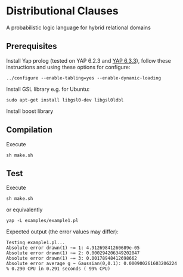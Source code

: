 # Distributional Clauses
A probabilistic logic language for hybrid relational domains

## Prerequisites
Install Yap prolog (tested on YAP 6.2.3 and [YAP 6.3.3](http://www.dcc.fc.up.pt/~vsc/Yap/yap-6.3.3.tar.gz)), follow these instructions and using these options for configure:
```
../configure --enable-tabling=yes --enable-dynamic-loading
```

Install GSL library e.g. for Ubuntu:
```
sudo apt-get install libgsl0-dev libgsl0ldbl
```
Install boost library

## Compilation
Execute
```
sh make.sh
```
## Test
Execute
```
sh make.sh
```
or equivalently
```
yap -L examples/example1.pl
```
Expected output (the error values may differ):
```
Testing example1.pl...
Absolute error drawn(1) ~= 1: 4.91269841260689e-05
Absolute error drawn(1) ~= 2: 0.000294206349202047
Absolute error drawn(1) ~= 3: 0.00178948412698662
Absolute error average g ~ Gaussian(0,0.1): 0.000900261603206224
% 0.290 CPU in 0.291 seconds ( 99% CPU)
```